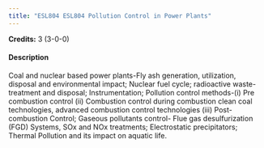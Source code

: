 ```yaml
---
title: "ESL804 ESL804 Pollution Control in Power Plants"
---
```

**Credits:** 3 (3-0-0)

#### Description
Coal and nuclear based power plants-Fly ash generation, utilization, disposal and environmental impact; Nuclear fuel cycle; radioactive waste-treatment and disposal; Instrumentation; Pollution control methods-(i) Pre combustion control (ii) Combustion control during combustion clean coal technologies, advanced combustion control technologies (iii) Post-combustion Control; Gaseous pollutants control- Flue gas desulfurization (FGD) Systems, SOx and NOx treatments; Electrostatic precipitators; Thermal Pollution and its impact on aquatic life.